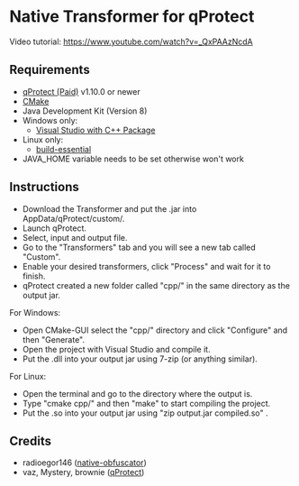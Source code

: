 # Native Transformer for qProtect

Video tutorial: https://www.youtube.com/watch?v=_QxPAAzNcdA

## Requirements
- [qProtect (Paid)](https://mdma.dev) v1.10.0 or newer
- [CMake](https://cmake.org/)
- Java Development Kit (Version 8)
- Windows only:
    - [Visual Studio with C++ Package](https://visualstudio.microsoft.com/)
- Linux only:
    - [build-essential](https://packages.debian.org/de/source/sid/build-essential)
- JAVA_HOME variable needs to be set otherwise won't work

## Instructions
- Download the Transformer and put the .jar into AppData/qProtect/custom/.
- Launch qProtect.
- Select, input and output file.
- Go to the "Transformers" tab and you will see a new tab called "Custom".
- Enable your desired transformers, click "Process" and wait for it to finish.
- qProtect created a new folder called "cpp/" in the same directory as the output jar.

For Windows:
- Open CMake-GUI select the "cpp/" directory and click "Configure" and then "Generate".
- Open the project with Visual Studio and compile it.
- Put the .dll into your output jar using 7-zip (or anything similar).

For Linux:
- Open the terminal and go to the directory where the output is.
- Type "cmake cpp/" and then "make" to start compiling the project.
- Put the .so into your output jar using "zip output.jar compiled.so" .

## Credits
- radioegor146 ([native-obfuscator](https://github.com/radioegor146/native-obfuscator))
- vaz, Mystery, brownie ([qProtect](https://mdma.dev/))
